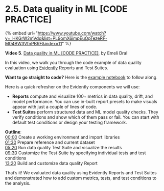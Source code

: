 # 2.5. Data quality in ML [CODE PRACTICE]

{% embed url="https://www.youtube.com/watch?v=_HKGrW2mVdo&list=PL9omX6impEuOpTezeRF-M04BW3VfnPBRF&index=11" %}

**Video 5**. [Data quality in ML [CODE PRACTICE]](https://www.youtube.com/watch?v=_HKGrW2mVdo&list=PL9omX6impEuOpTezeRF-M04BW3VfnPBRF&index=11), by Emeli Dral

In this video, we walk you through the code example of data quality evaluation using [Evidently](https://github.com/evidentlyai/evidently) Reports and Test Suites. 

**Want to go straight to code?** Here is the [example notebook](https://github.com/evidentlyai/ml_observability_course/blob/main/module2/data_quality.ipynb) to follow along.

Here is a quick refresher on the Evidently components we will use: 
* **Reports** compute and visualize 100+ metrics in data quality, drift, and model performance. You can use in-built report presets to make visuals appear with just a couple of lines of code. 
* **Test Suites** perform structured data and ML model quality checks. They verify conditions and show which of them pass or fail. You can start with default test conditions or design your testing framework. 

**Outline**:\
[00:00](https://www.youtube.com/watch?v=_HKGrW2mVdo&list=PL9omX6impEuOpTezeRF-M04BW3VfnPBRF&index=11) Create a working environment and import libraries\
[01:30](https://youtu.be/_HKGrW2mVdo?si=_iHAF_njZ4f5YkIJ&t=90) Prepare reference and current dataset\
[05:20](https://youtu.be/_HKGrW2mVdo?si=_iHAF_njZ4f5YkIJ&t=320) Run data quality Test Suite and visualize the results\
[09:30](https://youtu.be/_HKGrW2mVdo?si=_iHAF_njZ4f5YkIJ&t=570) Customize the Test Suite by specifying individual tests and test conditions\
[13:20](https://youtu.be/_HKGrW2mVdo?si=_iHAF_njZ4f5YkIJ&t=800) Build and customize data quality Report

That’s it! We evaluated data quality using Evidently Reports and Test Suites and demonstrated how to add custom metrics, tests, and test conditions to the analysis.
